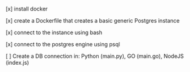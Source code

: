 [x] install  docker

[x] create a Dockerfile that creates a basic generic Postgres instance

[x] connect to the instance using bash

[x] connect to the postgres engine using psql

[ ] Create a DB connection in: Python (main.py), GO (main.go), NodeJS (index.js)
 
